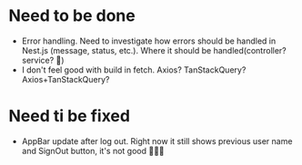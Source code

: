 # Need to be done

- Error handling. Need to investigate how errors should be handled in Nest.js (message, status, etc.). Where it should be handled(controller? service? 🤔)
- I don't feel good with build in fetch. Axios? TanStackQuery? Axios+TanStackQuery?

# Need ti be fixed

- AppBar update after log out. Right now it still shows previous user name and SignOut button, it's not good 🤦🏻‍♂️
